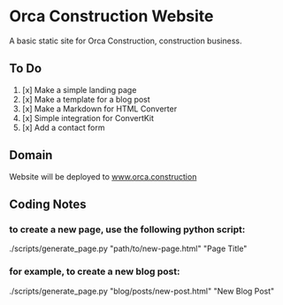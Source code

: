# Orca Construction Website

A basic static site for Orca Construction, construction business.


## To Do
1. [x] Make a simple landing page
2. [x] Make a template for a blog post
3. [x] Make a Markdown for HTML Converter
4. [x] Simple integration for ConvertKit
5. [x] Add a contact form

## Domain
Website will be deployed to www.orca.construction

## Coding Notes

### to create a new page, use the following python script:
./scripts/generate_page.py "path/to/new-page.html" "Page Title"
### for example, to create a new blog post:
./scripts/generate_page.py "blog/posts/new-post.html" "New Blog Post"

